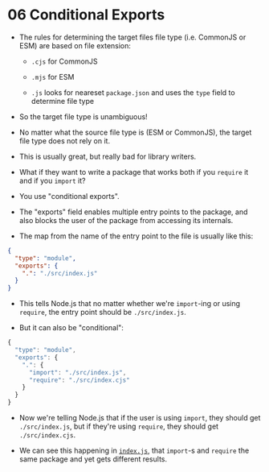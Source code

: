 # 06 Conditional Exports

- The rules for determining the target files file type (i.e. CommonJS or ESM) are based on file extension:

  - `.cjs` for CommonJS

  - `.mjs` for ESM

  - `.js` looks for neareset `package.json` and uses the `type` field to determine file type

- So the target file type is unambiguous!

- No matter what the source file type is (ESM or CommonJS), the target file type does not rely on it.

- This is usually great, but really bad for library writers.

- What if they want to write a package that works both if you `require` it and if you `import` it?

- You use "conditional exports".

- The "exports" field enables multiple entry points to the package, and also blocks the user of the package
  from accessing its internals.

- The map from the name of the entry point to the file is usually like this:

```json
{
  "type": "module",
  "exports": {
    ".": "./src/index.js"
  }
}
```

- This tells Node.js that no matter whether we're `import`-ing or
  using `require`, the entry point should be `./src/index.js`.

- But it can also be "conditional":

```js
{
  "type": "module",
  "exports": {
    ".": {
      "import": "./src/index.js",
      "require": "./src/index.cjs"
    }
  }
}
```

- Now we're telling Node.js that if the user is using `import`,
  they should get `./src/index.js`,
  but if they're using `require`, they should get `./src/index.cjs`.

- We can see this happening in [`index.js`](./index.js), that `import`-s and `require` the same package
  and yet gets different results.

